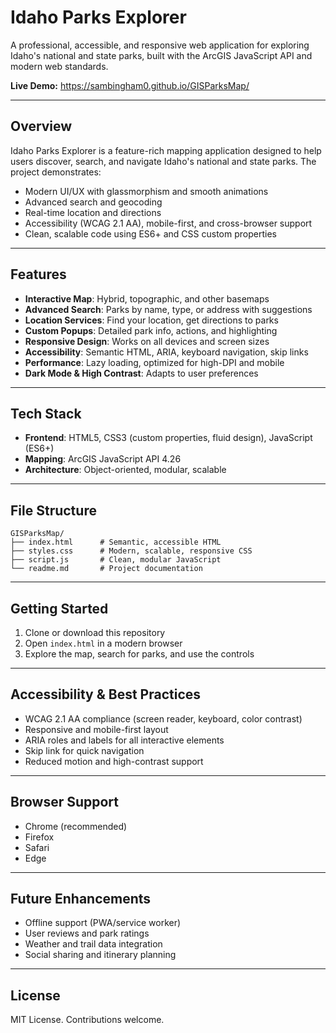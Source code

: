 # Idaho Parks Explorer

A professional, accessible, and responsive web application for exploring Idaho's national and state parks, built with the ArcGIS JavaScript API and modern web standards.

**Live Demo:** https://sambingham0.github.io/GISParksMap/

---

## Overview

Idaho Parks Explorer is a feature-rich mapping application designed to help users discover, search, and navigate Idaho's national and state parks. The project demonstrates:

- Modern UI/UX with glassmorphism and smooth animations
- Advanced search and geocoding
- Real-time location and directions
- Accessibility (WCAG 2.1 AA), mobile-first, and cross-browser support
- Clean, scalable code using ES6+ and CSS custom properties

---

## Features

- **Interactive Map**: Hybrid, topographic, and other basemaps
- **Advanced Search**: Parks by name, type, or address with suggestions
- **Location Services**: Find your location, get directions to parks
- **Custom Popups**: Detailed park info, actions, and highlighting
- **Responsive Design**: Works on all devices and screen sizes
- **Accessibility**: Semantic HTML, ARIA, keyboard navigation, skip links
- **Performance**: Lazy loading, optimized for high-DPI and mobile
- **Dark Mode & High Contrast**: Adapts to user preferences

---

## Tech Stack

- **Frontend**: HTML5, CSS3 (custom properties, fluid design), JavaScript (ES6+)
- **Mapping**: ArcGIS JavaScript API 4.26
- **Architecture**: Object-oriented, modular, scalable

---

## File Structure

```
GISParksMap/
├── index.html      # Semantic, accessible HTML
├── styles.css      # Modern, scalable, responsive CSS
├── script.js       # Clean, modular JavaScript
└── readme.md       # Project documentation
```

---

## Getting Started

1. Clone or download this repository
2. Open `index.html` in a modern browser
3. Explore the map, search for parks, and use the controls

---

## Accessibility & Best Practices

- WCAG 2.1 AA compliance (screen reader, keyboard, color contrast)
- Responsive and mobile-first layout
- ARIA roles and labels for all interactive elements
- Skip link for quick navigation
- Reduced motion and high-contrast support

---

## Browser Support

- Chrome (recommended)
- Firefox
- Safari
- Edge

---

## Future Enhancements

- Offline support (PWA/service worker)
- User reviews and park ratings
- Weather and trail data integration
- Social sharing and itinerary planning

---

## License

MIT License. Contributions welcome.